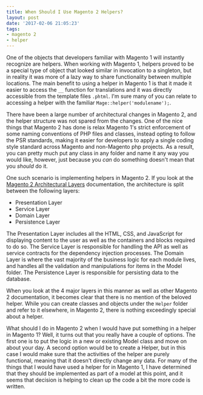 ```yaml
---
title: When Should I Use Magento 2 Helpers?
layout: post
date: '2017-02-06 21:05:23'
tags:
- magento 2
- helper
---
```

One of the objects that developers familiar with Magento 1 will instantly recognize are helpers. When working with Magento 1, helpers proved to be a special type of object that looked similar in invocation to a singleton, but in reality it was more of a lazy way to share functionality between multiple locations. The main benefit to using a helper in Magento 1 is that it made it easier to access the `__` function for translations and it was directly accessible from the template files `.phtml`. I'm sure many of you can relate to accessing a helper with the familiar `Mage::helper('modulename');`.

There have been a large number of architectural changes in Magento 2, and the helper structure was not spared from the changes. One of the nice things that Magento 2 has done is relax Magento 1's strict enforcement of some naming conventions of PHP files and classes, instead opting to follow the PSR standards, making it easier for developers to apply a single coding style standard across Magento and non-Magento php projects. As a result, you can pretty much put any class in any folder and name it any way you would like, however, just because you *can* do something doesn't mean that you *should* do it. 

One such scenario is implementing helpers in Magento 2. If you look at the [Magento 2 Architectural Layers](http://devdocs.magento.com/guides/v2.1/architecture/archi_perspectives/ALayers_intro.html) documentation, the architecture is split between the following layers:

* Presentation Layer
* Service Layer
* Domain Layer
* Persistence Layer

The Presentation Layer includes all the HTML, CSS, and JavaScript for displaying content to the user as well as the containers and blocks required to do so. The Service Layer is responsible for handling the API as well as service contracts for the dependency injection processes. The Domain Layer is where the vast majority of the business logic for each module lives, and handles all the validation and manipulations for items in the Model folder. The Persistence Layer is responsible for persisting data to the database.

When you look at the 4 major layers in this manner as well as other Magento 2 documentation, it becomes clear that there is no mention of the beloved helper. While you can create classes and objects under the `Helper` folder and refer to it elsewhere, in Magento 2, there is nothing exceedingly special about a helper. 

What should I do in Magento 2 when I would have put something in a helper in Magento 1? Well, it turns out that you really have a couple of options. The first one is to put the logic in a new or existing Model class and move on about your day. A second option would be to create a Helper, but in this case I would make sure that the activities of the helper are purely functional, meaning that it doesn't directly change any data. For many of the things that I would have used a helper for in Magento 1, I have determined that they should be implemented as part of a model at this point, and it seems that decision is helping to clean up the code a bit the more code is written.
